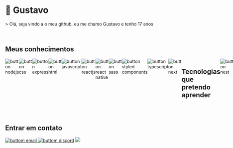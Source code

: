 <h1> 🚀 Gustavo </h1>
> Olá, seja vindo a o meu github, eu me chamo Gustavo e tenho 17 anos

<br/><h2> Meus conhecimentos </h2>
<div style="display: flex">
  <img alt="button nodejs" src="https://firebasestorage.googleapis.com/v0/b/my-upload-f9d82.appspot.com/o/buttonNode.svg?alt=media&token=820a5368-162e-46a4-b5c7-984917afab43"/>
<img alt="button css" src="https://firebasestorage.googleapis.com/v0/b/my-upload-f9d82.appspot.com/o/buttonCss.svg?alt=media&token=76598e33-20d7-480d-9e16-44c1561a8107"/>
<img alt="button express" src="https://firebasestorage.googleapis.com/v0/b/my-upload-f9d82.appspot.com/o/buttonExpress.svg?alt=media&token=9bfaf22f-1a22-4dc2-aca9-f7d21549244e"/>
<img alt="button html" src="https://firebasestorage.googleapis.com/v0/b/my-upload-f9d82.appspot.com/o/buttonHtml.svg?alt=media&token=90cd03da-5cc0-402b-922b-b5cafa968244"/>
<img alt="button javascript" src="https://firebasestorage.googleapis.com/v0/b/my-upload-f9d82.appspot.com/o/buttonJavascript.svg?alt=media&token=45a51cd3-ecff-4ea8-9db9-d1b62cdf01c3"/>
<img alt="button reactjs" src="https://firebasestorage.googleapis.com/v0/b/my-upload-f9d82.appspot.com/o/buttonReact.svg?alt=media&token=1b42f701-8c47-40d5-8292-6f94f43892e4"/>
<img alt="button react native" src="https://firebasestorage.googleapis.com/v0/b/my-upload-f9d82.appspot.com/o/buttonReactNative.svg?alt=media&token=a9a1a92d-58bd-409b-b596-7deacb9dd581"/>
<img alt="button sass" src="https://firebasestorage.googleapis.com/v0/b/my-upload-f9d82.appspot.com/o/buttonSass.svg?alt=media&token=d40fade0-5a12-48cc-b49e-5639742fec29"/>
<img alt="button styled components" src="https://firebasestorage.googleapis.com/v0/b/my-upload-f9d82.appspot.com/o/buttonStyledcomponents.svg?alt=media&token=280fcdd0-8557-4508-a5f5-32d195f7bfda"/>
<img alt="button typescript" src="https://firebasestorage.googleapis.com/v0/b/my-upload-f9d82.appspot.com/o/buttonTypescript.svg?alt=media&token=7b6f73f6-e6ab-4197-9fd0-637807a25935"/>
<img alt="button next" src="https://firebasestorage.googleapis.com/v0/b/my-upload-f9d82.appspot.com/o/buttonNext.svg?alt=media&token=927678b5-1767-4947-9410-99c161ce8fc9"/>
<br/><br/> <h2> Tecnologias que pretendo aprender </h2>
<img alt="button nest" src="https://firebasestorage.googleapis.com/v0/b/my-upload-f9d82.appspot.com/o/buttonNest.svg?alt=media&token=6edd9802-c354-42a8-863d-ca4b405694f4">
<img alt="button go lang" src="https://firebasestorage.googleapis.com/v0/b/my-upload-f9d82.appspot.com/o/buttonGolang.svg?alt=media&token=3839e174-df4c-4974-9bac-07cd9272391a"/>
<img alt="button c#" src="https://firebasestorage.googleapis.com/v0/b/my-upload-f9d82.appspot.com/o/buttonC%23.svg?alt=media&token=d044d282-37cf-47fe-814a-91ea6ea513ca">
</div>
<br/><br/> <h2> Entrar em contato </h2>
<a href="mailto:gustavodev84@gmail.com"> <img alt="buttom email" src="https://firebasestorage.googleapis.com/v0/b/my-upload-f9d82.appspot.com/o/buttonEmail.svg?alt=media&token=7aac2ee9-c0a8-4773-8ff5-dc50aa02538b"/>
<a href="https://discord.com/channels/@me"> <img alt="buttom discord" src="https://firebasestorage.googleapis.com/v0/b/my-upload-f9d82.appspot.com/o/buttonDiscord.svg?alt=media&token=9589fd52-0223-4ae3-9c84-d7904e10d2bb"/></a>
<a href="https://www.instagram.com/gustavo_developer"> <img src="https://firebasestorage.googleapis.com/v0/b/my-upload-f9d82.appspot.com/o/buttonInstrgram.svg?alt=media&token=785e5eca-f71c-4169-acfb-f748bcb196f9"/></a>
